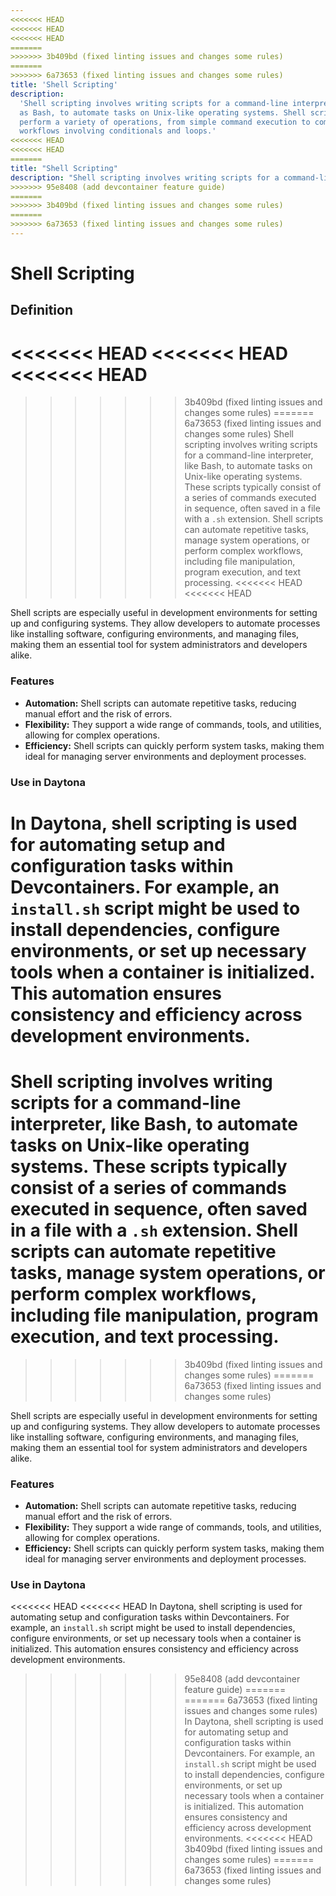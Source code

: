 ```yaml
---
<<<<<<< HEAD
<<<<<<< HEAD
<<<<<<< HEAD
=======
>>>>>>> 3b409bd (fixed linting issues and changes some rules)
=======
>>>>>>> 6a73653 (fixed linting issues and changes some rules)
title: 'Shell Scripting'
description:
  'Shell scripting involves writing scripts for a command-line interpreter, such
  as Bash, to automate tasks on Unix-like operating systems. Shell scripts can
  perform a variety of operations, from simple command execution to complex
  workflows involving conditionals and loops.'
<<<<<<< HEAD
<<<<<<< HEAD
=======
title: "Shell Scripting"
description: "Shell scripting involves writing scripts for a command-line interpreter, such as Bash, to automate tasks on Unix-like operating systems. Shell scripts can perform a variety of operations, from simple command execution to complex workflows involving conditionals and loops."
>>>>>>> 95e8408 (add devcontainer feature guide)
=======
>>>>>>> 3b409bd (fixed linting issues and changes some rules)
=======
>>>>>>> 6a73653 (fixed linting issues and changes some rules)
---
```


# Shell Scripting

## Definition

<<<<<<< HEAD
<<<<<<< HEAD
<<<<<<< HEAD
=======
>>>>>>> 3b409bd (fixed linting issues and changes some rules)
=======
>>>>>>> 6a73653 (fixed linting issues and changes some rules)
Shell scripting involves writing scripts for a command-line interpreter, like
Bash, to automate tasks on Unix-like operating systems. These scripts typically
consist of a series of commands executed in sequence, often saved in a file with
a `.sh` extension. Shell scripts can automate repetitive tasks, manage system
operations, or perform complex workflows, including file manipulation, program
execution, and text processing.
<<<<<<< HEAD
<<<<<<< HEAD

Shell scripts are especially useful in development environments for setting up
and configuring systems. They allow developers to automate processes like
installing software, configuring environments, and managing files, making them
an essential tool for system administrators and developers alike.

### Features

- **Automation:** Shell scripts can automate repetitive tasks, reducing manual
  effort and the risk of errors.
- **Flexibility:** They support a wide range of commands, tools, and utilities,
  allowing for complex operations.
- **Efficiency:** Shell scripts can quickly perform system tasks, making them
  ideal for managing server environments and deployment processes.

### Use in Daytona

In Daytona, shell scripting is used for automating setup and configuration tasks
within Devcontainers. For example, an `install.sh` script might be used to
install dependencies, configure environments, or set up necessary tools when a
container is initialized. This automation ensures consistency and efficiency
across development environments.
=======
Shell scripting involves writing scripts for a command-line interpreter, like Bash, to automate tasks on Unix-like operating systems. These scripts typically consist of a series of commands executed in sequence, often saved in a file with a `.sh` extension. Shell scripts can automate repetitive tasks, manage system operations, or perform complex workflows, including file manipulation, program execution, and text processing.
=======
>>>>>>> 3b409bd (fixed linting issues and changes some rules)
=======
>>>>>>> 6a73653 (fixed linting issues and changes some rules)

Shell scripts are especially useful in development environments for setting up
and configuring systems. They allow developers to automate processes like
installing software, configuring environments, and managing files, making them
an essential tool for system administrators and developers alike.

### Features

- **Automation:** Shell scripts can automate repetitive tasks, reducing manual
  effort and the risk of errors.
- **Flexibility:** They support a wide range of commands, tools, and utilities,
  allowing for complex operations.
- **Efficiency:** Shell scripts can quickly perform system tasks, making them
  ideal for managing server environments and deployment processes.

### Use in Daytona

<<<<<<< HEAD
<<<<<<< HEAD
In Daytona, shell scripting is used for automating setup and configuration tasks within Devcontainers. For example, an `install.sh` script might be used to install dependencies, configure environments, or set up necessary tools when a container is initialized. This automation ensures consistency and efficiency across development environments.
>>>>>>> 95e8408 (add devcontainer feature guide)
=======
=======
>>>>>>> 6a73653 (fixed linting issues and changes some rules)
In Daytona, shell scripting is used for automating setup and configuration tasks
within Devcontainers. For example, an `install.sh` script might be used to
install dependencies, configure environments, or set up necessary tools when a
container is initialized. This automation ensures consistency and efficiency
across development environments.
<<<<<<< HEAD
>>>>>>> 3b409bd (fixed linting issues and changes some rules)
=======
>>>>>>> 6a73653 (fixed linting issues and changes some rules)
